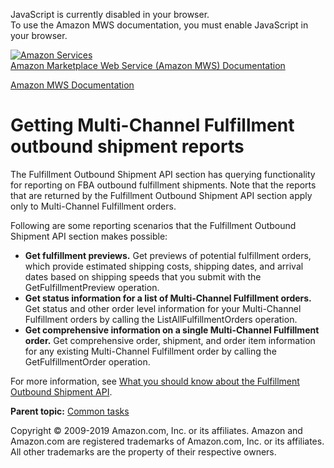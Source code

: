 <div id="MWSDX_noscript">

JavaScript is currently disabled in your browser.  
To use the Amazon MWS documentation, you must enable JavaScript in your
browser.

</div>

<div id="MWSDX_divtop">

[![Amazon
Services](https://images-na.ssl-images-amazon.com/images/G/08/mwsportal/fr_FR/amazonservices.gif
"Amazon Services")](http://services.amazon.fr)  
<span id="MWSDX_titlebar">[Amazon Marketplace Web Service (Amazon MWS)
Documentation](https://developer.amazonservices.fr/gp/mws/docs.html)</span>

</div>

<div id="MWSDX_divbottom">

<div id="MWSDX_divleft">

<div id="MWSDX_toc">

</div>

</div>

<div id="MWSDX_divright">

<div id="MWSDX_content">

<span id="MWSDX_breadcrumbs">[Amazon MWS
Documentation](https://developer.amazonservices.fr/gp/mws/docs.html)</span>

# Getting <span class="ph">Multi-Channel Fulfillment</span> outbound shipment reports

<div class="body conbody">

The <span class="ph">Fulfillment Outbound Shipment API section</span>
has querying functionality for reporting on FBA outbound fulfillment
shipments. Note that the reports that are returned by the
<span class="ph">Fulfillment Outbound Shipment API section</span> apply
only to <span class="ph">Multi-Channel Fulfillment</span> orders.

<div class="p">

Following are some reporting scenarios that the
<span class="ph">Fulfillment Outbound Shipment API section</span> makes
possible:

  - **Get fulfillment previews.** Get previews of potential fulfillment
    orders, which provide estimated shipping costs, shipping dates, and
    arrival dates based on shipping speeds that you submit with the
    <span class="keyword apiname">GetFulfillmentPreview</span>
    operation.
  - **Get status information for a list of
    <span class="ph">Multi-Channel Fulfillment</span> orders.** Get
    status and other order level information for your
    <span class="ph">Multi-Channel Fulfillment</span> orders by calling
    the <span class="keyword apiname">ListAllFulfillmentOrders</span>
    operation.
  - **Get comprehensive information on a single
    <span class="ph">Multi-Channel Fulfillment</span> order.** Get
    comprehensive order, shipment, and order item information for any
    existing <span class="ph">Multi-Channel Fulfillment</span> order by
    calling the <span class="keyword apiname">GetFulfillmentOrder</span>
    operation.

</div>

For more information, see [What you should know about the Fulfillment
Outbound Shipment API](../fba_outbound/FBAOutbound_Overview.html).

</div>

<div class="related-links">

<div class="familylinks">

<div class="parentlink">

**Parent topic:** [Common tasks](../fba_guide/FBAGuide_CommonTasks.html)

</div>

</div>

</div>

<div id="MWSDX_footer">

Copyright © 2009-2019 Amazon.com, Inc. or its affiliates. Amazon and
Amazon.com are registered trademarks of Amazon.com, Inc. or its
affiliates. All other trademarks are the property of their respective
owners.

</div>

</div>

</div>

<div style="clear: both;">

</div>

</div>
